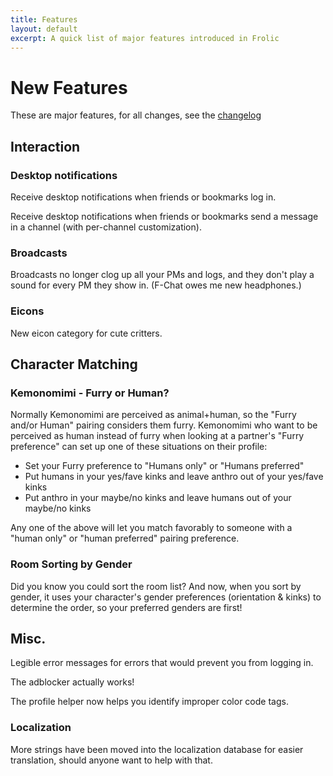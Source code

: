 ```yaml
---
title: Features
layout: default
excerpt: A quick list of major features introduced in Frolic
---
```

# New Features
These are major features, for all changes, see the [changelog](development/in-dev/CHANGELOG.md)

## Interaction
### Desktop notifications
Receive desktop notifications when friends or bookmarks log in.

Receive desktop notifications when friends or bookmarks send a message in a channel (with per-channel customization).

### Broadcasts
Broadcasts no longer clog up all your PMs and logs, and they don't play a sound for every PM they show in. (F-Chat owes me new headphones.)

### Eicons
New eicon category for cute critters.

## Character Matching
### Kemonomimi - Furry or Human?
Normally Kemonomimi are perceived as animal+human, so the "Furry and/or Human" pairing considers them furry. Kemonomimi who want to be perceived as human instead of furry when looking at a partner's "Furry preference" can set up one of these situations on their profile:

* Set your Furry preference to "Humans only" or "Humans preferred"
* Put humans in your yes/fave kinks and leave anthro out of your yes/fave kinks
* Put anthro in your maybe/no kinks and leave humans out of your maybe/no kinks

Any one of the above will let you match favorably to someone with a "human only" or "human preferred" pairing preference.

### Room Sorting by Gender
Did you know you could sort the room list? And now, when you sort by gender, it uses your character's gender preferences (orientation & kinks) to determine the order, so your preferred genders are first!

## Misc.
Legible error messages for errors that would prevent you from logging in.

The adblocker actually works!

The profile helper now helps you identify improper color code tags.

### Localization
More strings have been moved into the localization database for easier translation, should anyone want to help with that.

